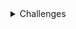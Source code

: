 <details>
<summary>Challenges</summary>

# Challenges

<details>
<summary>1000 | Hello World</summary>

## 1000 | Hello World
Você deve imprimir a mensagem "Hello World!" e em seguida o final de linha, conforme o exemplo abaixo.

| Exemplo de Entrada | Exemplo de Saída |
| --- | --- |
|  | Hello World! |

</details>

<details>
<summary>1001 | Extremely Basic</summary>

## 1001 | Extremely Basic
Leia 2 valores inteiros e armazene-os nas variáveis A e B. Efetue a soma de A e B atribuindo o seu resultado na variável X. Imprima X conforme exemplo apresentado abaixo:

| Exemplo de Entrada | Exemplo de Saída |
| --- | --- |
| 10 <br> 9  | X = 19 <br><br>|
| -10 <br> 4 | X = -6 <br><br>|
| 15 <br> -7 | X = 8 <br><br>|

</details>

<details>
<summary>1002 | Circle Area</summary>

## 1002 | Circle Area
A fórmula para calcular a área de uma circunferência é:
- area = π . raio2.
- Considerando para este problema que π = 3.14159:

Efetue o cálculo da área, elevando o valor de raio ao quadrado e multiplicando por π.

| Exemplo de Entrada | Exemplo de Saída |
| --- | --- |
| 2.00  | A=12.5664 |
| 100.64  | A=31819.3103 |
| 150.00  | A=70685.7750 |

</details>

<details>
<summary>1003 | Simple Sum</summary>

## 1003 | Simple Sum
Leia dois valores inteiros, no caso para variáveis A e B. A seguir, calcule a soma entre elas e atribua à variável SOMA. A seguir escrever o valor desta variável.

| Exemplo de Entrada | Exemplo de Saída |
| --- | --- |
| 30 <br> 10 | SOMA = 40 <br><br>|
| -30 <br> 10 | SOMA = -20 <br><br>|
| 0 <br> 0 | SOMA = 0 <br><br> |

</details>

<details>
<summary>1004 | Simple Product</summary>

## 1004 | Simple Product
Leia dois valores inteiros. A seguir, calcule o produto entre estes dois valores e atribua esta operação à variável PROD. A seguir mostre a variável PROD com mensagem correspondente.

| Exemplo de Entrada | Exemplo de Saída |
| --- | --- |
| 3 <br> 9 | PROD = 27 <br><br>|
| -30 <br> 10 | PROD = -300 <br><br>|
| 0 <br> 9 | PROD = 0 <br><br> |

</details>

<details>
<summary>1005 | First Average</summary>

## 1005 | First Average
Leia 2 valores de ponto flutuante de dupla precisão A e B, que correspondem a 2 notas de um aluno. A seguir, calcule a média do aluno, sabendo que a nota A tem peso 3.5 e a nota B tem peso 7.5 (A soma dos pesos portanto é 11). Assuma que cada nota pode ir de 0 até 10.0, sempre com uma casa decimal.

| Exemplo de Entrada | Exemplo de Saída |
| --- | --- |
| 5.0 <br> 7.1 | MEDIA = 6.43182 <br><br>|
| 0.0 <br> 7.1 | MEDIA = 4.84091 <br><br>|
| 10.0 <br> 10.0 | MEDIA = 10.00000 <br><br> |

</details>

<details>
<summary>1006 | Second Average</summary>

## 1006 | Second Average
Leia 3 valores, no caso, variáveis A, B e C, que são as três notas de um aluno. A seguir, calcule a média do aluno, sabendo que a nota A tem peso 2, a nota B tem peso 3 e a nota C tem peso 5. Considere que cada nota pode ir de 0 até 10.0, sempre com uma casa decimal.

| Exemplo de Entrada | Exemplo de Saída |
| --- | --- |
| 5.0 <br> 6.0 <br> 7.0 | MEDIA = 6.3 <br><br><br>|
| 5.0 <br> 10.0 <br> 10.0 | MEDIA = 9.0 <br><br><br>|
| 10.0 <br> 10.0 <br> 5.0 | MEDIA = 7.5 <br><br><br>|

</details>

<details>
<summary>1007 | Difference</summary>

## 1007 | Difference
Leia quatro valores inteiros A, B, C e D. A seguir, calcule e mostre a diferença do produto de A e B pelo produto de C e D segundo a fórmula: DIFERENCA = (A * B - C * D).

| Exemplo de Entrada | Exemplo de Saída |
| --- | --- |
| 5 <br> 6 <br> 7 <br> 8 | DIFERENCA = -26 <br><br><br>|
| 0 <br> 0 <br> 7 <br> 8 | DIFERENCA = -26 <br><br><br>|
| 5 <br> 6 <br> -7 <br> 8 | DIFERENCA = -26 <br><br><br>|

</details>

<details>
<summary>1008 | Salary</summary>

## 1008 | Salary
Escreva um programa que leia o número de um funcionário, seu número de horas trabalhadas, o valor que recebe por hora e calcula o salário desse funcionário. A seguir, mostre o número e o salário do funcionário, com duas casas decimais.

| Exemplo de Entrada | Exemplo de Saída |
| --- | --- |
| 25 <br> 100 <br> 5.50 | NUMBER = 25 <br> SALARY = U$ 550.00 <br><br>|
| 1 <br> 200 <br> 20.50 | NUMBER = 1 <br> SALARY = U$ 4100.00 <br><br>|
| 6 <br> 145 <br> 15.55 | NUMBER = 6 <br> SALARY = U$ 2254.75 <br><br>|

</details>

<details>
<summary>1009 | Salary with Bonus</summary>

## 1009 | Salary with Bonus
Faça um programa que leia o nome de um vendedor, o seu salário fixo e o total de vendas efetuadas por ele no mês (em dinheiro). Sabendo que este vendedor ganha 15% de comissão sobre suas vendas efetuadas, informar o total a receber no final do mês, com duas casas decimais.

| Exemplo de Entrada | Exemplo de Saída |
| --- | --- |
| JOAO <br> 500.00 <br> 1230.30 | TOTAL = R$ 684.54 <br><br><br>|
| PEDRO <br> 700.00 <br> 0.00 | TOTAL = R$ 700.00 <br><br><br>|
| MANGOJATA <br> 1700.00 <br> 1230.50 | TOTAL = R$ 1884.58 <br><br><br> |

</details>

<details>
<summary>1010 | Simple Calculation</summary>

## 1010 | Simple Calculation
Neste problema, deve-se ler o código de uma peça 1, o número de peças 1, o valor unitário de cada peça 1, o código de uma peça 2, o número de peças 2 e o valor unitário de cada peça 2. Após, calcule e mostre o valor a ser pago.

| Exemplo de Entrada | Exemplo de Saída |
| --- | --- |
| 12 1 5.30 <br>16 2 5.10  | VALOR A PAGAR: R$ 15.50 <br><br>|
| 13 2 15.30 <br>161 4 5.20  | VALOR A PAGAR: R$ 51.40 <br><br>|
| 1 1 15.10 <br>2 1 15.10  | VALOR A PAGAR: R$ 30.20 <br><br>|

</details>

<details>
<summary>1011 | Sphere</summary>

## 1011 | Sphere
Faça um programa que calcule e mostre o volume de uma esfera sendo fornecido o valor de seu raio (R). A fórmula para calcular o volume é: (4/3) * pi * R³. Considere (atribua) para pi o valor 3.14159.

Dica: Ao utilizar a fórmula, procure usar (4/3.0) ou (4.0/3), pois algumas linguagens (dentre elas o C++), assumem que o resultado da divisão entre dois inteiros é outro inteiro.

| Exemplo de Entrada | Exemplo de Saída |
| --- | --- |
| 3 | VOLUME = 113.097 |
| 15 | VOLUME = 14137.155 |
| 1523 | VOLUME = 14797486501.627 |

</details>

<details>
<summary>1012 | Area</summary>

## 1012 | Area
Escreva um programa que leia três valores com ponto flutuante de dupla precisão: A, B e C. Em seguida, calcule e mostre: <br>
a) a área do triângulo retângulo que tem A por base e C por altura. <br>
b) a área do círculo de raio C. (pi = 3.14159) <br>
c) a área do trapézio que tem A e B por bases e C por altura. <br>
d) a área do quadrado que tem lado B. <br>
e) a área do retângulo que tem lados A e B. <br>

| Exemplo de Entrada | Exemplo de Saída |
| --- | --- |
| 3.0 4.0 5.2 | TRIANGULO: 7.800 <br> CIRCULO: 84.949 <br> TRAPEZIO: 18.200 <br> QUADRADO: 16.000 <br> RETANGULO: 12.000 |
| 12.7 10.4 15.2 | TRIANGULO: 96.520 <br> CIRCULO: 725.833 <br> TRAPEZIO: 175.560 <br> QUADRADO: 108.160 <br> RETANGULO: 132.080 |

</details>

<details>
<summary>1013 | the Biggest</summary>

## 1013 | the Biggest
Faça um programa que leia três valores e apresente o maior dos três valores lidos seguido da mensagem “eh o maior”. Utilize a fórmula: <br>
![alt](https://resources.beecrowd.com.br/gallery/images/problems/UOJ_1013.png)<br><br>
Obs.: a fórmula apenas calcula o maior entre os dois primeiros (a e b). Um segundo passo, portanto é necessário para chegar no resultado esperado.

| Exemplo de Entrada | Exemplo de Saída |
| --- | --- |
| 7 14 106 | 106 eh o maior |
| 217 14 6 | 217 eh o maior |

</details>

<details>
<summary>1014 | Consumption</summary>

## 1014 | Consumption
Calcule o consumo médio de um automóvel sendo fornecidos a distância total percorrida (em Km) e o total de combustível gasto (em litros).

| Exemplo de Entrada | Exemplo de Saída |
| --- | --- |
| 500 <br> 35.0 | 14.286 km/l |
| 2254 <br> 124.4 | 18.119 km/l |
| 4554 <br> 464.6 | 9.802 km/l |

</details>

<details>
<summary>1015 | Distance between points</summary>

## 1015 | Distance between points
Leia os quatro valores correspondentes aos eixos x e y de dois pontos quaisquer no plano, p1(x1,y1) e p2(x2,y2) e calcule a distância entre eles, mostrando 4 casas decimais após a vírgula, segundo a fórmula: <br>
Distancia = ![alt](https://resources.beecrowd.com.br/gallery/images/problems/UOJ_1015.png)

| Exemplo de Entrada | Exemplo de Saída |
| --- | --- |
| 1.0 7.0 <br> 5.0 9.0 | 4.4721<br><br> |
| -2.5 0.4 <br> 12.1 7.3 | 16.1484<br><br> |
| 2.5 -0.4 <br> -12.2 7.0| 16.4575<br><br> |

</details>

<details>
<summary>1016 | Distance</summary>

## 1016 | Distance
Dois carros (X e Y) partem em uma mesma direção. O carro X sai com velocidade constante de 60 Km/h e o carro Y sai com velocidade constante de 90 Km/h. <br>
Em uma hora (60 minutos) o carro Y consegue se distanciar 30 quilômetros do carro X, ou seja, consegue se afastar um quilômetro a cada 2 minutos. <br>
Leia a distância (em Km) e calcule quanto tempo leva (em minutos) para o carro Y tomar essa distância do outro carro.

| Exemplo de Entrada | Exemplo de Saída |
| --- | --- |
| 30 | 60 minutos |
| 110 | 120 minutos |
| 7 | 14 minutos |

</details>

<details>
<summary>1017 | Fuel Expense</summary>

## 1017 | Fuel Expense
Joaozinho quer calcular e mostrar a quantidade de litros de combustível gastos em uma viagem, ao utilizar um automóvel que faz 12 KM/L. Para isso, ele gostaria que você o auxiliasse através de um simples programa. Para efetuar o cálculo, deve-se fornecer o tempo gasto na viagem (em horas) e a velocidade média durante a mesma (em km/h). Assim, pode-se obter distância percorrida e, em seguida, calcular quantos litros seriam necessários. Mostre o valor com 3 casas decimais após o ponto.

| Exemplo de Entrada | Exemplo de Saída |
| --- | --- |
| 10 <br> 85 | 70.833 |
| 2 <br> 92 | 15.333 |
| 22 <br> 67 | 122.833 |

</details>

<details>
<summary>1018 | Banknotes</summary>

## 1018 | Banknotes
Leia um valor inteiro. A seguir, calcule o menor número de notas possíveis (cédulas) no qual o valor pode ser decomposto. As notas consideradas são de 100, 50, 20, 10, 5, 2 e 1. A seguir mostre o valor lido e a relação de notas necessárias.

| Exemplo de Entrada | Exemplo de Saída |
| --- | --- |
| 576 | 576 <br> 5 nota(s) de R$ 100,00 <br> 1 nota(s) de R$ 50,00 <br> 1 nota(s) de R$ 20,00 <br> 0 nota(s) de R$ 10,00 <br> 1 nota(s) de R$ 5,00 <br> 0 nota(s) de R$ 2,00 <br> 1 nota(s) de R$ 1,00 <br> |
| 11257 | 11257 <br> 112 nota(s) de R$ 100,00 <br> 1 nota(s) de R$ 50,00 <br> 0 nota(s) de R$ 20,00 <br> 0 nota(s) de R$ 10,00 <br> 1 nota(s) de R$ 5,00 <br> 1 nota(s) de R$ 2,00 <br> 0 nota(s) de R$ 1,00 <br> |
| 503 | 503 <br> 5 nota(s) de R$ 100,00 <br> 0 nota(s) de R$ 50,00 <br> 0 nota(s) de R$ 20,00 <br> 0 nota(s) de R$ 10,00 <br> 0 nota(s) de R$ 5,00 <br> 1 nota(s) de R$ 2,00 <br> 1 nota(s) de R$ 1,00 <br> |

</details>

<details>
<summary>1019 | Time Conversion</summary>

## 1019 | Time Conversion
Leia um valor inteiro, que é o tempo de duração em segundos de um determinado evento em uma fábrica, e informe-o expresso no formato horas:minutos:segundos.

| Exemplo de Entrada | Exemplo de Saída |
| --- | --- |
| 556 | 0:9:16 |
| 1 | 0:0:1 |
| 140153 | 38:55:53 |

</details>

<details>
<summary>1020 | Age in days</summary>

## 1020 | Age in days
Leia um valor inteiro correspondente à idade de uma pessoa em dias e informe-a em anos, meses e dias <br>
Obs.: apenas para facilitar o cálculo, considere todo ano com 365 dias e todo mês com 30 dias. Nos casos de teste nunca haverá uma situação que permite 12 meses e alguns dias, como 360, 363 ou 364. Este é apenas um exercício com objetivo de testar raciocínio matemático simples.

| Exemplo de Entrada | Exemplo de Saída |
| --- | --- |
| 400 | 1 ano(s) <br> 1 mes(es) <br> 5 dia(s) <br> |
| 800 | 2 ano(s) <br> 2 mes(es) <br> 10 dia(s) <br> |
| 30 | 0 ano(s) <br> 1 mes(es) <br> 0 dia(s) <br> |

</details>

<details>
<summary>1021 | Banknotes and Coins</summary>

## 1021 | Banknotes and Coins
Leia um valor de ponto flutuante com duas casas decimais. Este valor representa um valor monetário. A seguir, calcule o menor número de notas e moedas possíveis no qual o valor pode ser decomposto. As notas consideradas são de 100, 50, 20, 10, 5, 2. As moedas possíveis são de 1, 0.50, 0.25, 0.10, 0.05 e 0.01. A seguir mostre a relação de notas necessárias.

| Exemplo de Entrada | Exemplo de Saída |
| --- | --- |
| 576.73 | NOTAS: <br> 5 nota(s) de R$ 100.00 <br> 1 nota(s) de R$ 50.00 <br> 1 nota(s) de R$ 20.00 <br> 0 nota(s) de R$ 10.00 <br> 1 nota(s) de R$ 5.00 <br> 0 nota(s) de R$ 2.00 <br> MOEDAS: <br> 1 moeda(s) de R$ 1.00 <br> 1 moeda(s) de R$ 0.50 <br> 0 moeda(s) de R$ 0.25 <br> 2 moeda(s) de R$ 0.10 <br> 0 moeda(s) de R$ 0.05 <br> 3 moeda(s) de R$ 0.01  |
| 4.00 | NOTAS: <br> 0 nota(s) de R$ 100.00 <br> 0 nota(s) de R$ 50.00 <br> 0 nota(s) de R$ 20.00 <br> 0 nota(s) de R$ 10.00 <br> 0 nota(s) de R$ 5.00 <br> 2 nota(s) de R$ 2.00 <br> MOEDAS: <br> 0 moeda(s) de R$ 1.00 <br> 0 moeda(s) de R$ 0.50 <br> 0 moeda(s) de R$ 0.25 <br> 0 moeda(s) de R$ 0.10 <br> 0 moeda(s) de R$ 0.05 <br> 0 moeda(s) de R$ 0.01  |
| 91.01 | NOTAS: <br> 0 nota(s) de R$ 100.00 <br> 1 nota(s) de R$ 50.00 <br> 2 nota(s) de R$ 20.00 <br> 0 nota(s) de R$ 10.00 <br> 0 nota(s) de R$ 5.00 <br> 0 nota(s) de R$ 2.00 <br> MOEDAS: <br> 1 moeda(s) de R$ 1.00 <br> 0 moeda(s) de R$ 0.50 <br> 0 moeda(s) de R$ 0.25 <br> 0 moeda(s) de R$ 0.10 <br> 0 moeda(s) de R$ 0.05 <br> 1 moeda(s) de R$ 0.01 |

</details>

<details>
<summary>1035 | First Selection test</summary>

## 1035 | First Selection test
Leia 4 valores inteiros A, B, C e D. A seguir, se B for maior do que C e se D for maior do que A, e a soma de C com D for maior que a soma de A e B e se C e D, ambos, forem positivos e se a variável A for par escrever a mensagem "Valores aceitos", senão escrever "Valores nao aceitos".

| Exemplo de Entrada | Exemplo de Saída |
| --- | --- |
| 5 6 7 8 | Valores nao aceitos |
| 2 3 2 6 | valores aceitos |

</details>

<details>
<summary>1036 | Bhaskara's Formula</summary>

## 1036 | Bhaskara's Formula
Leia 3 valores de ponto flutuante e efetue o cálculo das raízes da equação de Bhaskara. Se não for possível calcular as raízes, mostre a mensagem correspondente “Impossivel calcular”, caso haja uma divisão por 0 ou raiz de numero negativo.

| Exemplo de Entrada | Exemplo de Saída |
| --- | --- |
| 10.0 20.1 5.1 | R1 = -0.29788 <br> R2 = -1.71212 |
| 0.0 20.0 5.0 | Impossivel calcular |
| 10.3 203.0 5.0 | R1 = -0.02466 <br> R2 = -19.68408|
| 10.0 3.0 5.0 | Impossivel calcular |

</details>

<details>
<summary>1037 | Interval</summary>

## 1037 | Interval
Você deve fazer um programa que leia um valor qualquer e apresente uma mensagem dizendo em qual dos seguintes intervalos ([0,25], (25,50], (50,75], (75,100]) este valor se encontra. Obviamente se o valor não estiver em nenhum destes intervalos, deverá ser impressa a mensagem “Fora de intervalo”. O símbolo ( representa "maior que". Por exemplo: <br>
[0,25]  indica valores entre 0 e 25.0000, inclusive eles. <br>
(25,50] indica valores maiores que 25 Ex: 25.00001 até o valor 50.0000000

| Exemplo de Entrada | Exemplo de Saída |
| --- | --- |
| 25.01 | Intervalo (25, 50] |
| 25.00 | Intervalo [0,25] |
| 100.00 | Intervalo (75,100] |
| -25.02 | Fora de Intervalo|

</details>

<details>
<summary>1038 | Snack</summary>

## 1038 | Snack
Com base na tabela abaixo, escreva um programa que leia o código de um item e a quantidade deste item.<br>A seguir, calcule e mostre o valor da conta a pagar.

![alt](https://resources.beecrowd.com/gallery/images/problems/UOJ_1038_pt.png)

| Exemplo de Entrada | Exemplo de Saída |
| --- | --- |
| 3 2 | Total: R$ 10.00 |
| 4 3 | Total: R$ 6.00 |
| 2 3 | Total: R$ 13.50 |

</details>

<details>
<summary>1040 | Third Average</summary>

## 1040 | Third Average
Leia quatro números (N1, N2, N3, N4), cada um deles com uma casa decimal, correspondente às quatro notas de um aluno. Calcule a média com pesos 2, 3, 4 e 1, respectivamente, para cada uma destas notas e mostre esta média acompanhada pela mensagem "Media: ". Se esta média for maior ou igual a 7.0, imprima a mensagem "Aluno aprovado.". Se a média calculada for inferior a 5.0, imprima a mensagem "Aluno reprovado.". Se a média calculada for um valor entre 5.0 e 6.9, inclusive estas, o programa deve imprimir a mensagem "Aluno em exame.".<br> <br>
No caso do aluno estar em exame, leia um valor correspondente à nota do exame obtida pelo aluno. Imprima então a mensagem "Nota do exame: " acompanhada pela nota digitada. Recalcule a média (some a pontuação do exame com a média anteriormente calculada e divida por 2). e imprima a mensagem "Aluno aprovado." (caso a média final seja 5.0 ou mais ) ou "Aluno reprovado.", (caso a média tenha ficado 4.9 ou menos). Para estes dois casos (aprovado ou reprovado após ter pego exame) apresente na última linha uma mensagem "Media final: " seguido da média final para esse aluno.


| Exemplo de Entrada       | Exemplo de Saída                                                                                   |
|--------------------------|----------------------------------------------------------------------------------------------------|
| 2.0 4.0 7.5 8.0 <br> 6.4 | Media: 5.0 <br> Aluno em exame. <br> Nota do exame: 6.4 <br> Aluno aprovado. <br> Media final: 5.9 |
| 2.0 6.5 4.0 9.0          | Media: 4.8 <br> Aluno aprovado.                                                                    |
| 9.0 4.0 8.5 9.0          | Media: 7.3 <br> Aluno aprovado.                                                                    |

</details>

<details>
<summary>1041 | Coordinates of a Point</summary>

## 1041 | Coordinates of a Point
Leia 2 valores com uma casa decimal (x e y), que devem representar as coordenadas de um ponto em um plano. A seguir, determine qual o quadrante ao qual pertence o ponto, ou se está sobre um dos eixos cartesianos ou na origem (x = y = 0). <br>

![alt](https://resources.beecrowd.com/gallery/images/problems/UOJ_1041.png) <br>
Se o ponto estiver na origem, escreva a mensagem “Origem”. <br>
Se o ponto estiver sobre um dos eixos escreva “Eixo X” ou “Eixo Y”, conforme for a situação.

| Exemplo de Entrada | Exemplo de Saída |
|--------------------|------------------|
| 4.5 -2.2           | Q4               |
| 0.1 0.1            | Q1               |
| 0.0 0.0            | Origem           |

</details>

<details>
<summary>1042 | Simple Sort</summary>

## 1042 | Simple Sort
Leia 3 valores inteiros e ordene-os em ordem crescente. No final, mostre os valores em ordem crescente, uma linha em branco e em seguida, os valores na sequência como foram lidos. <br>

| Exemplo de Entrada | Exemplo de Saída                               |
|--------------------|------------------------------------------------|
| 7 21 -14           | -14 <br> 7 <br> 21 <br><br> 7 <br> 21 <br> -14 |
| -14 21 7           | -14 <br> 7 <br> 21 <br><br> -14 <br> 21 <br> 7 |

</details>

<details>
<summary>1043 | Triangle</summary>

## 1043 | Triangle
Leia 3 valores reais (A, B e C) e verifique se eles formam ou não um triângulo. Em caso positivo, calcule o perímetro do triângulo e apresente a mensagem: <br> <br>
Perimetro = XX.X <br><br>
Em caso negativo, calcule a área do trapézio que tem A e B como base e C como altura, mostrando a mensagem <br><br>
Area = XX.X<br>

| Exemplo de Entrada | Exemplo de Saída |
|--------------------|------------------|
| 6.0 4.0 2.0        | Area = 10.0      |
| 6.0 4.0 2.1        | Perimetro = 12.1 |

</details>

<details>
<summary>1044 | Multiples</summary>

## 1044 | Multiples
Leia 2 valores inteiros (A e B). Após, o programa deve mostrar uma mensagem "Sao Multiplos" ou "Nao sao Multiplos", indicando se os valores lidos são múltiplos entre si. <br>

| Exemplo de Entrada | Exemplo de Saída  |
|--------------------|-------------------|
| 6 24               | Sao Multiplos     |
| 6 25               | Nao sao Multiplos |

</details>

<details>
<summary>1045 | Types of Triangles</summary>

## 1045 | Types of Triangles
Leia 3 valores de ponto flutuante A, B e C e ordene-os em ordem decrescente, de modo que o lado A representa o maior dos 3 lados. A seguir, determine o tipo de triângulo que estes três lados formam, com base nos seguintes casos, sempre escrevendo uma mensagem adequada: <br>
- se A ≥ B+C, apresente a mensagem: NAO FORMA TRIANGULO
- se A2 = B2 + C2, apresente a mensagem: TRIANGULO RETANGULO
- se A2 > B2 + C2, apresente a mensagem: TRIANGULO OBTUSANGULO
- se A2 < B2 + C2, apresente a mensagem: TRIANGULO ACUTANGULO
- se os três lados forem iguais, apresente a mensagem: TRIANGULO EQUILATERO
- se apenas dois dos lados forem iguais, apresente a mensagem: TRIANGULO ISOSCELES

| Exemplo de Entrada | Exemplo de Saída                               |
|--------------------|------------------------------------------------|
| 7.0 5.0 7.0        | TRIANGULO ACUTANGULO <br> TRIANGULO ISOSCELES  |
| 6.0 6.0 10.0       | TRIANGULO OBTUSANGULO <br> TRIANGULO ISOSCELES |
| 6.0 6.0 6.0        | TRIANGULO ACUTANGULO <br> TRIANGULO EQUILATERO |
| 5.0 7.0 2.0        | NAO FORMA TRIANGULO                            |
| 6.0 8.0 10.0       | TRIANGULO RETANGULO                            |

</details>

<details>
<summary>1046 | Game Time</summary>

## 1046 | Game Time
Leia a hora inicial e a hora final de um jogo. A seguir calcule a duração do jogo, sabendo que o mesmo pode começar em um dia e terminar em outro, tendo uma duração mínima de 1 hora e máxima de 24 horas.

| Exemplo de Entrada | Exemplo de Saída        |
|--------------------|-------------------------|
| 16 2               | O JOGO DUROU 10 HORA(S) |
| 0 0                | O JOGO DUROU 24 HORA(S) |
| 2 16               | O JOGO DUROU 14 HORA(S) |

</details>

<details>
<summary>1047 | Game Time with Minutes</summary>

## 1047 | Game Time with Minutes
Leia a hora inicial, minuto inicial, hora final e minuto final de um jogo. A seguir calcule a duração do jogo. <br>
Obs: O jogo tem duração mínima de um (1) minuto e duração máxima de 24 horas.

| Exemplo de Entrada | Exemplo de Saída                      |
|--------------------|---------------------------------------|
| 7 8 9 10           | O JOGO DUROU 2 HORA(S) E 2 MINUTO(S)  |
| 7 7 7 7            | O JOGO DUROU 24 HORA(S) E 0 MINUTO(S) |
| 7 10 8 9           | O JOGO DUROU 0 HORA(S) E 59 MINUTO(S) |

</details>

<details>
<summary>1048 | Salary Increase</summary>

## 1048 | Salary Increase
A empresa ABC resolveu conceder um aumento de salários a seus funcionários de acordo com a tabela abaixo:

|      **Salário**      | **Percentual de Reajuste** |
|:-----------------:|:----------------------:|
|    0 - 400.00     |          15%           |
|  400.01 - 800.00  |          12%           |
| 800.01 - 1200.00  |          10%           |
| 1200.01 - 2000.00 |           7%           |
| Acima de 2000.00  |           4%           |
<br>

| Exemplo de Entrada | Exemplo de Saída                                                          |
|--------------------|---------------------------------------------------------------------------|
| 400.00             | Novo salario: 460.00 <br> Reajuste ganho: 60.00 <br> Em percentual: 15 %  |
| 800.01             | Novo salario: 880.01 <br> Reajuste ganho: 80.00 <br> Em percentual: 10 %  |
| 2000.00            | Novo salario: 2140.00 <br> Reajuste ganho: 140.00 <br> Em percentual: 7 % |

</details>

<details>
<summary> 1049 | Animal</summary>

## 1049 | Animal
Neste problema, você deverá ler 3 palavras que definem o tipo de animal possível segundo o esquema abaixo, da esquerda para a direita.  Em seguida conclua qual dos animais seguintes foi escolhido, através das três palavras fornecidas.

![alt](https://resources.beecrowd.com/gallery/images/problems/UOJ_1049_b.png)
<br>

| Exemplo de Entrada                      | Exemplo de Saída |
|-----------------------------------------|------------------|
| vertebrado <br> mamifero <br> onivoro   | homem            |
| vertebrado <br> ave <br> carnivoro      | aguia            |
| invertebrado <br> anelideo <br> onivoro | minhoca          |

</details>

<details>
<summary> 1050 | DDD</summary>

## 1050 | DDD
Leia um número inteiro que representa um código de DDD para discagem interurbana. Em seguida, informe à qual cidade o DDD pertence, considerando a tabela abaixo:

![alt](https://resources.beecrowd.com/gallery/images/problems/UOJ_1050.png)
<br>
Se a entrada for qualquer outro DDD que não esteja presente na tabela acima, o programa deverá informar:
DDD nao cadastrado

| Exemplo de Entrada | Exemplo de Saída |
|--------------------|------------------|
| 11                 | Sao Paulo        |

</details>

<details>
<summary> 1051 | Income Tax</summary>

## 1051 | Income Tax
Em um país imaginário denominado Lisarb, todos os habitantes ficam felizes em pagar seus impostos, pois sabem que nele não existem políticos corruptos e os recursos arrecadados são utilizados em benefício da população, sem qualquer desvio. A moeda deste país é o Rombus, cujo símbolo é o R$. <br><p>
Leia um valor com duas casas decimais, equivalente ao salário de uma pessoa de Lisarb. Em seguida, calcule e mostre o valor que esta pessoa deve pagar de Imposto de Renda, segundo a tabela abaixo.<br><br>
![alt](https://resources.beecrowd.com/gallery/images/problems/UOJ_1051_pt.png)
<br><br>
Lembre que, se o salário for R$ 3002.00, a taxa que incide é de 8% apenas sobre R$ 1000.00, pois a faixa de salário que fica de R$ 0.00 até R$ 2000.00 é isenta de Imposto de Renda. No exemplo fornecido (abaixo), a taxa é de 8% sobre R$ 1000.00 + 18% sobre R$ 2.00, o que resulta em R$ 80.36 no total. O valor deve ser impresso com duas casas decimais.

| Exemplo de Entrada | Exemplo de Saída |
|--------------------|------------------|
| 3002.00            | R$ 80.36         |
| 1701.12            | Isento           |
| 4520.00            | R$ 355.60        |

</details>

<details>
<summary> 1052 | Month</summary>

## 1052 | Month
Leia um valor inteiro entre 1 e 12, inclusive. Correspondente a este valor, deve ser apresentado como resposta o mês do ano por extenso, em inglês, com a primeira letra maiúscula. <br>

| Exemplo de Entrada | Exemplo de Saída |
|--------------------|------------------|
| 4                  | April            |

</details>

<details>
<summary> 1059 | Pair Numbers</summary>

## 1059 | Pair Numbers
Faça um programa que mostre os números pares entre 1 e 100, inclusive. <br>

| Exemplo de Entrada | Exemplo de Saída                  |
|--------------------|-----------------------------------|
|                    | 2 <br> 4 <br> 6 <br> ... <br> 100 |

</details>

<details>
<summary> 1060 | Positive Numbers</summary>

## 1060 | Positive Numbers
Faça um programa que leia 6 valores. Estes valores serão somente negativos ou positivos (desconsidere os valores nulos). A seguir, mostre a quantidade de valores positivos digitados. <br>

| Exemplo de Entrada                          | Exemplo de Saída    |
|---------------------------------------------|---------------------|
| 7 <br> -5 <br> 6 <br> -3.4 <br> 4.6 <br> 12 | 4 valores positivos |

</details>

<details>
<summary> 1061 | Event Time</summary>

## 1061 | Event Time
Pedrinho está organizando um evento em sua Universidade. O evento deverá ser no mês de Abril, iniciando e terminando dentro do mês. O problema é que Pedrinho quer calcular o tempo que o evento vai durar, uma vez que ele sabe quando inicia e quando termina o evento. <br> <br>

Sabendo que o evento pode durar de poucos segundos a vários dias, você deverá ajudar Pedrinho a calcular a duração deste evento.

| Exemplo de Entrada                                     | Exemplo de Saída                                            |
|--------------------------------------------------------|-------------------------------------------------------------|
| Dia 5 <br> 08 : 12 : 23 <br> Dia 9 <br> 06 : 13 : 23   | 3 dia(s) <br> 22 hora(s) <br> 1 minuto(s) <br> 0 segundo(s) |

</details>

<details>
<summary> 1064 | Positive Numbers and Average</summary>

## 1064 | Positive Numbers and Average
Leia 6 valores. Em seguida, mostre quantos destes valores digitados foram positivos. Na próxima linha, deve-se mostrar a média de todos os valores positivos digitados, com um dígito após o ponto decimal. <br>

| Exemplo de Entrada                          | Exemplo de Saída             |
|---------------------------------------------|------------------------------|
| 7 <br> -5 <br> 6 <br> -3.4 <br> 4.6 <br> 12 | 4 valores positivos <br> 7.4 |

</details>

<details>
<summary> 1065 | Evens Between Five Numbers</summary>

## 1065 | Evens Between Five Numbers
Faça um programa que leia 5 valores inteiros. Conte quantos destes valores digitados são pares e mostre esta informação. <br>

| Exemplo de Entrada                          | Exemplo de Saída |
|---------------------------------------------|------------------|
| 7 <br> -5 <br> 6 <br> -3.4 <br> 4.6 <br> 12 | 3 valores pares  |

</details>

<details>
<summary> 1066 | Evens Odds Positives and Negatives</summary>

## 1066 | Evens Odds Positives and Negatives
Leia 5 valores Inteiros. A seguir mostre quantos valores digitados foram pares, quantos valores digitados foram ímpares, quantos valores digitados foram positivos e quantos valores digitados foram negativos. <br>

| Exemplo de Entrada                          | Exemplo de Saída                                                                                         |
|---------------------------------------------|----------------------------------------------------------------------------------------------------------|
| 7 <br> -5 <br> 6 <br> -3.4 <br> 4.6 <br> 12 | 3 valor(es) par(es) <br> 2 valor(es) impar(es) <br> 1 valor(es) positivo(s) <br> 3 valor(es) negativo(s) |

</details>

<details>
<summary> 1067 | Odd Numbers</summary>

## 1067 | Odd Numbers
Leia um valor inteiro X (1 <= X <= 1000). Em seguida mostre os ímpares de 1 até X, um valor por linha, inclusive o X, se for o caso. <br>

| Exemplo de Entrada | Exemplo de Saída       |
|--------------------|------------------------|
| 8                  | 1 <br> 3 <br> 5 <br> 7 |

</details>

<details>
<summary> 1070 | Six Odd Numbers</summary>

## 1070 | Six Odd Numbers
Leia um valor inteiro X (1 <= X <= 1000). Em seguida mostre os ímpares de 1 até X, um valor por linha, inclusive o X, se for o caso. <br>

| Exemplo de Entrada | Exemplo de Saída                          |
|--------------------|-------------------------------------------|
| 8                  | 9 <br> 11 <br> 13 <br> 15 <br> 17 <br> 19 |

</details>

<details>
<summary> 1071 | Sum the Consecutive Odds I</summary>

## 1071 | Sum the Consecutive Odds I
Leia 2 valores inteiros X e Y. A seguir, calcule e mostre a soma dos números impares entre eles. <br>

| Exemplo de Entrada | Exemplo de Saída |
|--------------------|------------------|
| 6 <br> -5          | 5                |
| 15 <br> 12         | 13               |
| 12 <br> 12         | 0                |

</details>

<details>
<summary> 1072 | Interval II</summary>

## 1072 | Interval II
Leia um valor inteiro N. Este valor será a quantidade de valores inteiros X que serão lidos em seguida.<br>
Mostre quantos destes valores X estão dentro do intervalo [10,20] e quantos estão fora do intervalo, mostrando essas informações. <br>

| Exemplo de Entrada                  | Exemplo de Saída |
|-------------------------------------|------------------|
| 4 <br> 14 <br> 123 <br> 10 <br> -25 | 2 in <br> 2 out  |

</details>

<details>
<summary> 1073 | Power of Evens</summary>

## 1073 | Power of Evens
Leia um valor inteiro N. Apresente o quadrado de cada um dos valores pares, de 1 até N, inclusive N, se for o caso. <br>

| Exemplo de Entrada | Exemplo de Saída                    |
|--------------------|-------------------------------------|
| 6                  | 2^2 = 4 <br> 4^2 = 16 <br> 6^2 = 36 |

</details>

<details>
<summary> 1074 | Even or Odd</summary>

## 1074 | Even or Odd
Leia um valor inteiro N. Este valor será a quantidade de valores que serão lidos em seguida. Para cada valor lido, mostre uma mensagem em inglês dizendo se este valor lido é par (EVEN), ímpar (ODD), positivo (POSITIVE) ou negativo (NEGATIVE). No caso do valor ser igual a zero (0), embora a descrição correta seja (EVEN NULL), pois por definição zero é par, seu programa deverá imprimir apenas NULL. <br>

| Exemplo de Entrada              | Exemplo de Saída                                            |
|---------------------------------|-------------------------------------------------------------|
| 4 <br> -5 <br> 0 <br> 3 <br> -4 | ODD NEGATIVE <br> NULL <br> ODD POSITIVE <br> EVEN NEGATIVE |

</details>

<details>
<summary> 1075 | Rest Equals Two</summary>

## 1075 | Rest Equals Two
Leia um valor inteiro N. Apresente todos os números entre 1 e 10000 que divididos por N dão resto igual a 2. <br>

| Exemplo de Entrada | Exemplo de Saída                   |
|--------------------|------------------------------------|
| 13                 | 2 <br> 15 <br> 28 <br> 41 <br> ... |

</details>

<details>
<summary> 1078 | Multiplication Table</summary>

## 1078 | Multiplication Table
Leia 1 valor inteiro N (2 < N < 1000). A seguir, mostre a tabuada de N: <br>      
1 x N = N <br> 2 x N = 2N <br> ... <br> 10 x N = 10N <br>

| Exemplo de Entrada | Exemplo de Saída                               |
|--------------------|------------------------------------------------|
| 140                | 1 x 140 = 140 <br> 2 x 140 = 280 <br> 3 x 140 = 420 <br> 4 x 140 = 560 <br> 5 x 140 = 700 <br> 6 x 140 = 840 <br> 7 x 140 = 980 <br> 8 x 140 = 1120 <br> 9 x 140 = 1260 <br> 10 x 140 = 1400 |

</details>

</details>